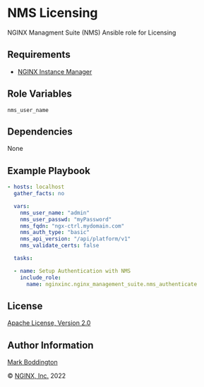 NMS Licensing
=============

NGINX Managment Suite (NMS) Ansible role for Licensing


Requirements
------------

* [NGINX Instance Manager](https://www.nginx.com/products/nginx-instance-manager/)

Role Variables
--------------

`nms_user_name`

Dependencies
------------

None

Example Playbook
----------------

```yaml
- hosts: localhost
  gather_facts: no

  vars:
    nms_user_name: "admin"
    nms_user_passwd: "myPassword"
    nms_fqdn: "ngx-ctrl.mydomain.com"
    nms_auth_type: "basic"
    nms_api_version: "/api/platform/v1"
    nms_validate_certs: false

  tasks:

  - name: Setup Authentication with NMS
    include_role: 
      name: nginxinc.nginx_management_suite.nms_authenticate

```

License
-------

[Apache License, Version 2.0](./LICENSE)

Author Information
------------------

[Mark Boddington](https://github.com/TuxInvader)

&copy; [NGINX, Inc.](https://www.nginx.com/) 2022

